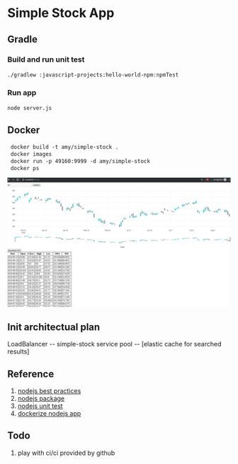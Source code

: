 # Simple Stock App

## Gradle
### Build and run unit test
    ./gradlew :javascript-projects:hello-world-npm:npmTest

### Run app

    node server.js


## Docker
```
 docker build -t amy/simple-stock .
 docker images
 docker run -p 49160:9999 -d amy/simple-stock
 docker ps
```
![screen shot](./img/screenshot.png)


## Init architectual plan
LoadBalancer -- simple-stock service pool -- [elastic cache for searched results]

## Reference
1. [nodejs best practices](https://github.com/i0natan/nodebestpractices)
2. [nodejs package](http://nodesource.com/blog/your-first-nodejs-package/)
3. [nodejs unit test](https://buddy.works/guides/how-automate-nodejs-unit-tests-with-mocha-chai)
4. [dockerize nodejs app](https://nodejs.org/de/docs/guides/nodejs-docker-webapp/)

## Todo
1. play with ci/ci provided by github
